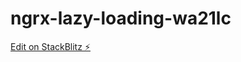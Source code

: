 # ngrx-lazy-loading-wa21lc

[Edit on StackBlitz ⚡️](https://stackblitz.com/edit/ngrx-lazy-loading-wa21lc)
